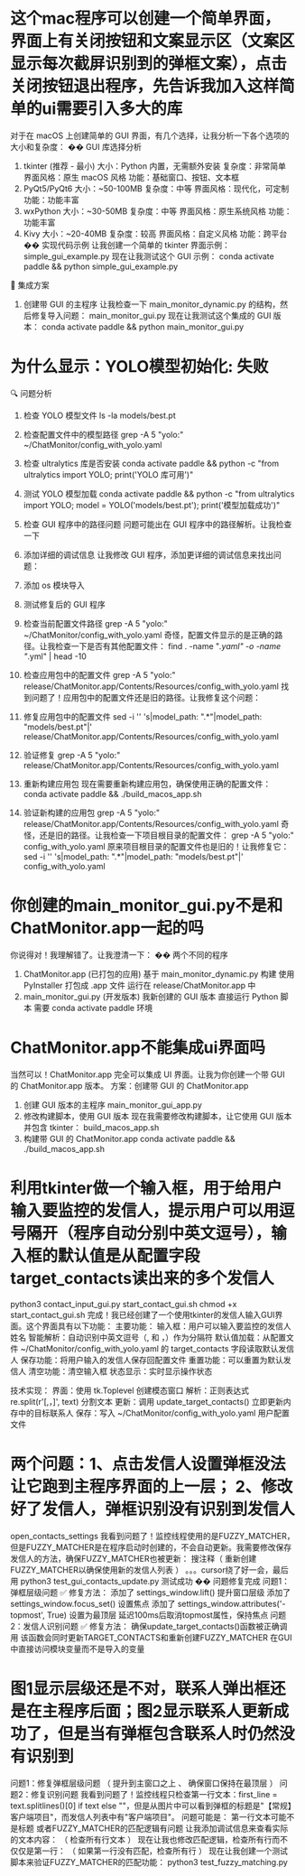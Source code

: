 # 这个mac程序可以创建一个简单界面，界面上有关闭按钮和文案显示区（文案区显示每次截屏识别到的弹框文案），点击关闭按钮退出程序，先告诉我加入这样简单的ui需要引入多大的库
对于在 macOS 上创建简单的 GUI 界面，有几个选择，让我分析一下各个选项的大小和复杂度：
�� GUI 库选择分析
1. tkinter (推荐 - 最小)
大小：Python 内置，无需额外安装
复杂度：非常简单
界面风格：原生 macOS 风格
功能：基础窗口、按钮、文本框
2. PyQt5/PyQt6
大小：~50-100MB
复杂度：中等
界面风格：现代化，可定制
功能：功能丰富
3. wxPython
大小：~30-50MB
复杂度：中等
界面风格：原生系统风格
功能：功能丰富
4. Kivy
大小：~20-40MB
复杂度：较高
界面风格：自定义风格
功能：跨平台
�� 实现代码示例
让我创建一个简单的 tkinter 界面示例：
simple_gui_example.py
现在让我测试这个 GUI 示例：
conda activate paddle && python simple_gui_example.py

🔧 集成方案
1. 创建带 GUI 的主程序
让我检查一下 main_monitor_dynamic.py 的结构，然后修复导入问题：
main_monitor_gui.py
现在让我测试这个集成的 GUI 版本：
conda activate paddle && python main_monitor_gui.py



# 为什么显示：YOLO模型初始化: 失败
🔍 问题分析
1. 检查 YOLO 模型文件
ls -la models/best.pt
2. 检查配置文件中的模型路径
grep -A 5 "yolo:" ~/ChatMonitor/config_with_yolo.yaml
3. 检查 ultralytics 库是否安装
conda activate paddle && python -c "from ultralytics import YOLO; print('YOLO 库可用')"
4. 测试 YOLO 模型加载
conda activate paddle && python -c "from ultralytics import YOLO; model = YOLO('models/best.pt'); print('模型加载成功')"
5. 检查 GUI 程序中的路径问题
问题可能出在 GUI 程序中的路径解析。让我检查一下
6. 添加详细的调试信息
让我修改 GUI 程序，添加更详细的调试信息来找出问题：
7. 添加 os 模块导入
8. 测试修复后的 GUI 程序

1. 检查当前配置文件路径
grep -A 5 "yolo:" ~/ChatMonitor/config_with_yolo.yaml
奇怪，配置文件显示的是正确的路径。让我检查一下是否有其他配置文件：
find . -name "*.yaml" -o -name "*.yml" | head -10
2. 检查应用包中的配置文件
grep -A 5 "yolo:" release/ChatMonitor.app/Contents/Resources/config_with_yolo.yaml
找到问题了！应用包中的配置文件还是旧的路径。让我修复这个问题：
3. 修复应用包中的配置文件
sed -i '' 's|model_path: ".*"|model_path: "models/best.pt"|' release/ChatMonitor.app/Contents/Resources/config_with_yolo.yaml
4. 验证修复
grep -A 5 "yolo:" release/ChatMonitor.app/Contents/Resources/config_with_yolo.yaml
5. 重新构建应用包
现在需要重新构建应用包，确保使用正确的配置文件：
conda activate paddle && ./build_macos_app.sh
6. 验证新构建的应用包
grep -A 5 "yolo:" release/ChatMonitor.app/Contents/Resources/config_with_yolo.yaml
奇怪，还是旧的路径。让我检查一下项目根目录的配置文件：
grep -A 5 "yolo:" config_with_yolo.yaml
原来项目根目录的配置文件也是旧的！让我修复它：
sed -i '' 's|model_path: ".*"|model_path: "models/best.pt"|' config_with_yolo.yaml



# 你创建的main_monitor_gui.py不是和ChatMonitor.app一起的吗
你说得对！我理解错了。让我澄清一下：
�� 两个不同的程序
1. ChatMonitor.app (已打包的应用)
基于 main_monitor_dynamic.py 构建
使用 PyInstaller 打包成 .app 文件
运行在 release/ChatMonitor.app 中
2. main_monitor_gui.py (开发版本)
我新创建的 GUI 版本
直接运行 Python 脚本
需要 conda activate paddle 环境



# ChatMonitor.app不能集成ui界面吗
当然可以！ChatMonitor.app 完全可以集成 UI 界面。让我为你创建一个带 GUI 的 ChatMonitor.app 版本。
方案：创建带 GUI 的 ChatMonitor.app
1. 创建 GUI 版本的主程序
main_monitor_gui_app.py
2. 修改构建脚本，使用 GUI 版本
现在我需要修改构建脚本，让它使用 GUI 版本并包含 tkinter：
build_macos_app.sh
3. 构建带 GUI 的 ChatMonitor.app
conda activate paddle && ./build_macos_app.sh



# 利用tkinter做一个输入框，用于给用户输入要监控的发信人，提示用户可以用逗号隔开（程序自动分别中英文逗号），输入框的默认值是从配置字段target_contacts读出来的多个发信人
python3 contact_input_gui.py
start_contact_gui.sh
chmod +x start_contact_gui.sh
完成！我已经创建了一个使用tkinter的发信人输入GUI界面。这个界面具有以下功能：
主要功能：
输入框：用户可以输入要监控的发信人姓名
智能解析：自动识别中英文逗号（, 和 ，）作为分隔符
默认值加载：从配置文件 ~/ChatMonitor/config_with_yolo.yaml 的 target_contacts 字段读取默认发信人
保存功能：将用户输入的发信人保存回配置文件
重置功能：可以重置为默认发信人
清空功能：清空输入框
状态显示：实时显示操作状态

技术实现：
界面：使用 tk.Toplevel 创建模态窗口
解析：正则表达式 re.split(r'[,，]', text) 分割文本
更新：调用 update_target_contacts() 立即更新内存中的目标联系人
保存：写入 ~/ChatMonitor/config_with_yolo.yaml 用户配置文件


# 两个问题：1、点击发信人设置弹框没法让它跑到主程序界面的上一层； 2、修改好了发信人，弹框识别没有识别到发信人
open_contacts_settings
我看到问题了！监控线程使用的是FUZZY_MATCHER，但是FUZZY_MATCHER是在程序启动时创建的，不会自动更新。我需要修改保存发信人的方法，确保FUZZY_MATCHER也被更新：
    搜注释（ 重新创建FUZZY_MATCHER以确保使用新的发信人列表 ）
。。。cursor绕了好一会，最后 用 python3 test_gui_contacts_update.py 测试成功
�� 问题修复完成
问题1：弹框层级问题 ✅
修复方法：
添加了 settings_window.lift() 提升窗口层级
添加了 settings_window.focus_set() 设置焦点
添加了 settings_window.attributes('-topmost', True) 设置为最顶层
延迟100ms后取消topmost属性，保持焦点
问题2：发信人识别问题 ✅
修复方法：
确保update_target_contacts()函数被正确调用
该函数会同时更新TARGET_CONTACTS和重新创建FUZZY_MATCHER
在GUI中直接访问模块变量而不是导入的变量



# 图1显示层级还是不对，联系人弹出框还是在主程序后面；图2显示联系人更新成功了，但是当有弹框包含联系人时仍然没有识别到
问题1：修复弹框层级问题
    （ 提升到主窗口之上 、 确保窗口保持在最顶层 ）
问题2：修复识别问题
我看到问题了！监控线程只检查第一行文本：first_line = text.splitlines()[0] if text else ""，但是从图片中可以看到弹框的标题是"【常规】客户端项目"，而发信人列表中有"客户端项目"。
问题可能是：
第一行文本可能不是标题
或者FUZZY_MATCHER的匹配逻辑有问题
让我添加调试信息来查看实际的文本内容：
    （ 检查所有行文本 ）
现在让我也修改匹配逻辑，检查所有行而不仅仅是第一行：
    （ 如果第一行没有匹配，检查所有行 ）
现在让我创建一个测试脚本来验证FUZZY_MATCHER的匹配功能：
python3 test_fuzzy_matching.py

